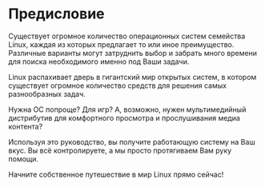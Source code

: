 # Предисловие

Существует огромное количество операционных систем семейства Linux, каждая из которых предлагает то или иное преимущество. Различные варианты могут затруднить выбор и забрать много времени для поиска необходимого именно под Ваши задачи.

Linux распахивает дверь в гигантский мир открытых систем, в котором существует огромное количество средств для решения самых разнообразных задач.

Нужна ОС попроще? Для игр? А, возможно, нужен мультимедийный дистрибутив для комфортного просмотра и прослушивания медиа контента?

Используя это руководство, вы получите работающую систему на Ваш вкус. Вы всё контролируете, а мы просто протягиваем Вам руку помощи.

Начните собственное путешествие в мир Linux прямо сейчас!
